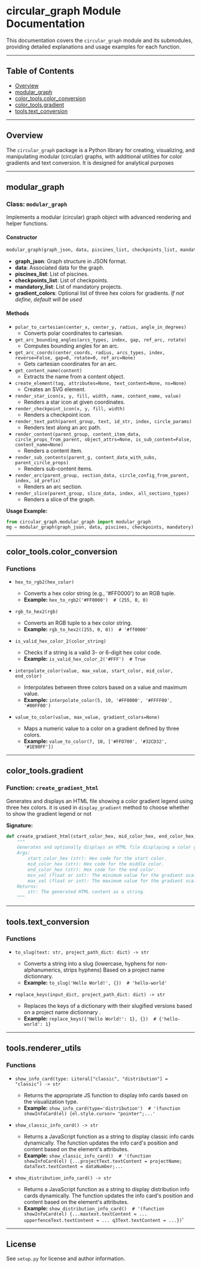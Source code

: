 # circular_graph Module Documentation

This documentation covers the `circular_graph` module and its submodules, providing detailed explanations and usage examples for each function.

---

## Table of Contents
- [Overview](#overview)
- [modular_graph](#modular_graph)
- [color_tools.color_conversion](#colortoolscolor_conversion)
- [color_tools.gradient](#colortoolsgradient)
- [tools.text_conversion](#toolstext_conversion)

---

## Overview

The `circular_graph` package is a Python library for creating, visualizing, and manipulating modular (circular) graphs, with additional utilities for color gradients and text conversion. It is designed for analytical purposes

---

## modular_graph

### Class: `modular_graph`
Implements a modular (circular) graph object with advanced rendering and helper functions.

#### Constructor
```python
modular_graph(graph_json, data, piscines_list, checkpoints_list, mandatory_list, gradient_colors=None)
```
- **graph_json**: Graph structure in JSON format.
- **data**: Associated data for the graph.
- **piscines_list**: List of piscines.
- **checkpoints_list**: List of checkpoints.
- **mandatory_list**: List of mandatory projects.
- **gradient_colors**: Optional list of three hex colors for gradients. *If not define, default will be used*

#### Methods
- `polar_to_cartesian(center_x, center_y, radius, angle_in_degrees)`
  - Converts polar coordinates to cartesian.
- `get_arc_bounding_angles(arcs_types, index, gap, ref_arc, rotate)`
  - Computes bounding angles for an arc.
- `get_arc_coords(center_coords, radius, arcs_types, index, reverse=False, gap=0, rotate=0, ref_arc=None)`
  - Gets cartesian coordinates for an arc.
- `get_content_name(content)`
  - Extracts the name from a content object.
- `create_element(tag, attributes=None, text_content=None, ns=None)`
  - Creates an SVG element.
- `render_star_icon(x, y, fill, width, name, content_name, value)`
  - Renders a star icon at given coordinates.
- `render_checkpoint_icon(x, y, fill, width)`
  - Renders a checkpoint icon.
- `render_text_path(parent_group, text, id_str, index, circle_params)`
  - Renders text along an arc path.
- `render_content(parent_group, content_item_data, circle_props_from_parent, object_attrs=None, is_sub_content=False, content_name=None)`
  - Renders a content item.
- `render_sub_contents(parent_g, content_data_with_subs, parent_circle_props)`
  - Renders sub-content items.
- `render_arc(parent_group, section_data, circle_config_from_parent, index, id_prefix)`
  - Renders an arc section.
- `render_slice(parent_group, slice_data, index, all_sections_types)`
  - Renders a slice of the graph.

**Usage Example:**
```python
from circular_graph.modular_graph import modular_graph
mg = modular_graph(graph_json, data, piscines, checkpoints, mandatory)
```

---

## color_tools.color_conversion

### Functions

- `hex_to_rgb2(hex_color)`
  - Converts a hex color string (e.g., '#FF0000') to an RGB tuple.
  - **Example:** `hex_to_rgb2('#FF0000')  # (255, 0, 0)`

- `rgb_to_hex2(rgb)`
  - Converts an RGB tuple to a hex color string.
  - **Example:** `rgb_to_hex2((255, 0, 0))  # '#ff0000'`

- `is_valid_hex_color_2(color_string)`
  - Checks if a string is a valid 3- or 6-digit hex color code.
  - **Example:** `is_valid_hex_color_2('#FFF')  # True`

- `interpolate_color(value, max_value, start_color, mid_color, end_color)`
  - Interpolates between three colors based on a value and maximum value.
  - **Example:** `interpolate_color(5, 10, '#FF0000', '#FFFF00', '#00FF00')`

- `value_to_color(value, max_value, gradient_colors=None)`
  - Maps a numeric value to a color on a gradient defined by three colors.
  - **Example:** `value_to_color(7, 10, ['#FFD700', '#32CD32', '#1E90FF'])`

---

## color_tools.gradient

### Function: `create_gradient_html`
Generates and displays an HTML file showing a color gradient legend using three hex colors.
it is used in `display_gradient` method to choose whether to show the gradient legend or not

**Signature:**
```python
def create_gradient_html(start_color_hex, mid_color_hex, end_color_hex, min_val, max_val):
    """
    Generates and optionally displays an HTML file displaying a color gradient.
    Args:
        start_color_hex (str): Hex code for the start color.
        mid_color_hex (str): Hex code for the middle color.
        end_color_hex (str): Hex code for the end color.
        min_val (float or int): The minimum value for the gradient scale.
        max_val (float or int): The maximum value for the gradient scale.
    Returns:
        str: The generated HTML content as a string.
    """
```

---

## tools.text_conversion

### Functions

- `to_slug(text: str, project_path_dict: dict) -> str`
  - Converts a string into a slug (lowercase, hyphens for non-alphanumerics, strips hyphens) Based on a project name dictionnary.
  - **Example:** `to_slug('Hello World!', {})  # 'hello-world'`

- `replace_keys(input_dict, project_path_dict: dict) -> str`
  - Replaces the keys of a dictionary with their slugified versions based on a project name dictionnary .
  - **Example:** `replace_keys({'Hello World!': 1}, {})  # {'hello-world': 1}`

---

## tools.renderer_utils

### Functions

- `show_info_card(type: Literal["classic", "distribution"] = "classic") -> str`
  - Returns the appropriate JS function to display info cards based on the visualization type.
  - **Example:** `show_info_card(type='distribution')  # '(function showInfoCard(el) {el.style.cursor= "pointer";...'`

- `show_classic_info_card() -> str`
  - Returns a JavaScript function as a string to display classic info cards dynamically.
    The function updates the info card's position and content based on the element's attributes.
  - **Example:** `show_classic_info_card()  # '(function showInfoCard(el) {...projectText.textContent = projectName; dataText.textContent = dataNumber;...`

- `show_distribution_info_card() -> str`
  - Returns a JavaScript function as a string to display distribution info cards dynamically.
    The function updates the info card's position and content based on the element's attributes.
  - **Example:** `show_distribution_info_card()  # '(function showInfoCard(el) {...maxtext.textContent = ... upperfenceText.textContent = ... q3Text.textContent = ...})`'
---


## License
See `setup.py` for license and author information.
